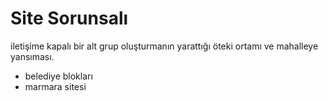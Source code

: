 # Site Sorunsalı

iletişime kapalı bir alt grup oluşturmanın yarattığı öteki ortamı ve mahalleye
yansıması.

- belediye blokları
- marmara sitesi
